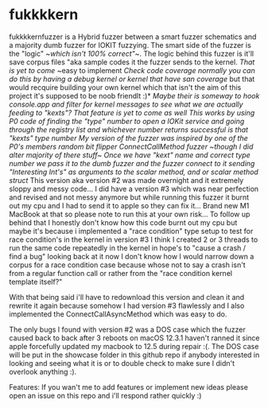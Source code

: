 # fukkkkern
fukkkkernfuzzer is a Hybrid fuzzer between a smart fuzzer schematics and a majority dumb fuzzer for IOKIT fuzzying.
The smart side of the fuzzer is the "logic" ~*which isn't 100% correct"*~.
The logic behind this fuzzer is it'll save corpus files "aka sample codes it the fuzzer sends to the kernel.
*That is yet to come* ~easy to implement
*Check code coverage normally you can do this by having a debug kernel or kernel that have san coverage* but that would recquire building
your own kernel which that isn't the aim of this project it's supposed to be noob friendlt :)*
*Maybe their is someway to hook console.app and filter for kernel messages to see what we are actually feeding to "kexts"?*
*That feature is yet to come as well*
*This works by using P0 code of finding the "type" number to open a IOKit service and going through the registry list and whichever number returns
successful is that "kexts" type number*
*My version of the fuzzer was inspired by one of the P0's members random bit flipper ConnectCallMethod fuzzer ~though I did alter majority of there stuff~*
*Once we have "kext" name and correct type number we pass it to the dumb fuzzer and the fuzzer connect to it sending "Interesting Int's" as arguments to the scalar method, and or scalar method struct*
This version aka version #2 was made overnight and it extremely sloppy and messy code...
I did have a version #3 which was near perfection and revised and not messy anymore but while running this fuzzer it burnt out my cpu and I had to send it to apple so they can fix it... Brand new M1 MacBook at that so please note to run this at your own risk... 
To follow up behind that I honestly don't know how this code burnt out my cpu but maybe it's because i implemented a "race condition" type setup to test for race condition's in the kernel in version #3 I think I created 2 or 3 threads to run the same code repeatedly in the kernel in hope's to "cause a crash / find a bug" looking back at it now I don't know how I would narrow down a corpus for a race condition case because whose not to say a crash isn't from a regular function call or rather from the "race condition kernel template itself?"

With that being said i'll have to redownload this version and clean it and rewrite it again because somehow I had version #3 flawlessly and I also implemented the ConnectCallAsyncMethod which was easy to do. 

The only bugs I found with version #2 was a DOS case which the fuzzer caused back to back after 3 reboots on macOS 12.3.1 haven't ranned it since apple forcefully updated my macbook to 12.5 during repair :(. The DOS case will be put in the showcase folder in this github repo if anybody interested in looking and seeing what it is or to double check to make sure I didn't overlook anything :).

Features:
If you wan't me to add features or implement new ideas please open an issue on this repo and i'll respond rather quickly :)
